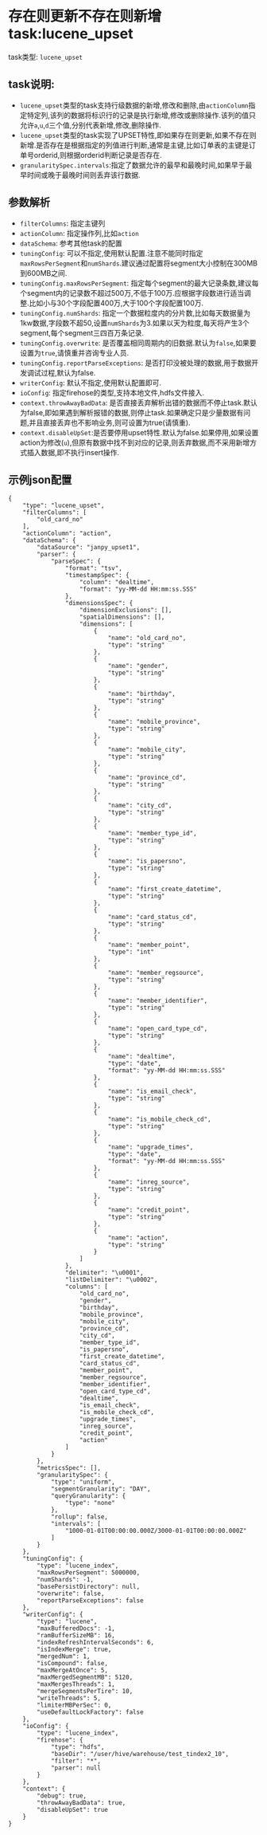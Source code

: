 # 存在则更新不存在则新增task:lucene_upset
task类型: `lucene_upset`  
## task说明:  
+ `lucene_upset`类型的task支持行级数据的新增,修改和删除,由`actionColumn`指定特定列,该列的数据将标识行的记录是执行新增,修改或删除操作.该列的值只允许`a`,`u`,`d`三个值,分别代表新增,修改,删除操作.  
+ `lucene_upset`类型的task实现了UPSET特性,即如果存在则更新,如果不存在则新增.是否存在是根据指定的列值进行判断,通常是主键,比如订单表的主键是订单号orderid,则根据orderid判断记录是否存在.  
+ `granularitySpec.intervals`:指定了数据允许的最早和最晚时间,如果早于最早时间或晚于最晚时间则丢弃该行数据.
## 参数解析
- `filterColumns`: 指定主键列  
- `actionColumn`: 指定操作列,比如`action`
- `dataSchema`: 参考其他task的配置
- `tuningConfig`: 可以不指定,使用默认配置.注意不能同时指定`maxRowsPerSegment`和`numShards`.建议通过配置将segment大小控制在300MB到600MB之间.
- `tuningConfig.maxRowsPerSegment`: 指定每个segment的最大记录条数,建议每个segment内的记录数不超过500万,不低于100万.应根据字段数进行适当调整.比如小与30个字段配置400万,大于100个字段配置100万.
- `tuningConfig.numShards`: 指定一个数据粒度内的分片数,比如每天数据量为1kw数据,字段数不超50,设置`numShards`为3.如果以天为粒度,每天将产生3个segment,每个segment三四百万条记录.
- `tuningConfig.overwrite`: 是否覆盖相同周期内的旧数据.默认为`false`,如果要设置为`true`,请慎重并咨询专业人员.
- `tuningConfig.reportParseExceptions`: 是否打印没被处理的数据,用于数据开发调试过程,默认为false.
- `writerConfig`: 默认不指定,使用默认配置即可.
- `ioConfig`: 指定firehose的类型,支持本地文件,hdfs文件接入.
- `context.throwAwayBadData`: 是否直接丢弃解析出错的数据而不停止task.默认为false,即如果遇到解析报错的数据,则停止task.如果确定只是少量数据有问题,并且直接丢弃也不影响业务,则可设置为true(请慎重).
- `context.disableUpSet`:是否要停用upset特性.默认为false.如果停用,如果设置action为修改(`u`),但原有数据中找不到对应的记录,则丢弃数据,而不采用新增方式插入数据,即不执行insert操作.
## 示例json配置
```
{
    "type": "lucene_upset",
    "filterColumns": [
        "old_card_no"
    ],
    "actionColumn": "action",
    "dataSchema": {
        "dataSource": "janpy_upset1",
        "parser": {
            "parseSpec": {
                "format": "tsv",
                "timestampSpec": {
                    "column": "dealtime",
                    "format": "yy-MM-dd HH:mm:ss.SSS"
                },
                "dimensionsSpec": {
                    "dimensionExclusions": [],
                    "spatialDimensions": [],
                    "dimensions": [
                        {
                            "name": "old_card_no",
                            "type": "string"
                        },
                        {
                            "name": "gender",
                            "type": "string"
                        },
                        {
                            "name": "birthday",
                            "type": "string"
                        },
                        {
                            "name": "mobile_province",
                            "type": "string"
                        },
                        {
                            "name": "mobile_city",
                            "type": "string"
                        },
                        {
                            "name": "province_cd",
                            "type": "string"
                        },
                        {
                            "name": "city_cd",
                            "type": "string"
                        },
                        {
                            "name": "member_type_id",
                            "type": "string"
                        },
                        {
                            "name": "is_papersno",
                            "type": "string"
                        },
                        {
                            "name": "first_create_datetime",
                            "type": "string"
                        },
                        {
                            "name": "card_status_cd",
                            "type": "string"
                        },
                        {
                            "name": "member_point",
                            "type": "int"
                        },
                        {
                            "name": "member_regsource",
                            "type": "string"
                        },
                        {
                            "name": "member_identifier",
                            "type": "string"
                        },
                        {
                            "name": "open_card_type_cd",
                            "type": "string"
                        },
                        {
                            "name": "dealtime",
                            "type": "date",
                            "format": "yy-MM-dd HH:mm:ss.SSS"
                        },
                        {
                            "name": "is_email_check",
                            "type": "string"
                        },
                        {
                            "name": "is_mobile_check_cd",
                            "type": "string"
                        },
                        {
                            "name": "upgrade_times",
                            "type": "date",
                            "format": "yy-MM-dd HH:mm:ss.SSS"
                        },
                        {
                            "name": "inreg_source",
                            "type": "string"
                        },
                        {
                            "name": "credit_point",
                            "type": "string"
                        },
                        {
                            "name": "action",
                            "type": "string"
                        }
                    ]
                },
                "delimiter": "\u0001",
                "listDelimiter": "\u0002",
                "columns": [
                    "old_card_no",
                    "gender",
                    "birthday",
                    "mobile_province",
                    "mobile_city",
                    "province_cd",
                    "city_cd",
                    "member_type_id",
                    "is_papersno",
                    "first_create_datetime",
                    "card_status_cd",
                    "member_point",
                    "member_regsource",
                    "member_identifier",
                    "open_card_type_cd",
                    "dealtime",
                    "is_email_check",
                    "is_mobile_check_cd",
                    "upgrade_times",
                    "inreg_source",
                    "credit_point",
                    "action"
                ]
            }
        },
        "metricsSpec": [],
        "granularitySpec": {
            "type": "uniform",
            "segmentGranularity": "DAY",
            "queryGranularity": {
                "type": "none"
            },
            "rollup": false,
            "intervals": [
                "1000-01-01T00:00:00.000Z/3000-01-01T00:00:00.000Z"
            ]
        }
    },
    "tuningConfig": {
        "type": "lucene_index",
        "maxRowsPerSegment": 5000000,
        "numShards": -1,
        "basePersistDirectory": null,
        "overwrite": false,
        "reportParseExceptions": false
    },
    "writerConfig": {
        "type": "lucene",
        "maxBufferedDocs": -1,
        "ramBufferSizeMB": 16,
        "indexRefreshIntervalSeconds": 6,
        "isIndexMerge": true,
        "mergedNum": 1,
        "isCompound": false,
        "maxMergeAtOnce": 5,
        "maxMergedSegmentMB": 5120,
        "maxMergesThreads": 1,
        "mergeSegmentsPerTire": 10,
        "writeThreads": 5,
        "limiterMBPerSec": 0,
        "useDefaultLockFactory": false
    },
    "ioConfig": {
        "type": "lucene_index",
        "firehose": {
            "type": "hdfs",
            "baseDir": "/user/hive/warehouse/test_tindex2_10",
            "filter": "*",
            "parser": null
        }
    },
    "context": {
        "debug": true,
        "throwAwayBadData": true,
        "disableUpSet": true
    }
}
```


